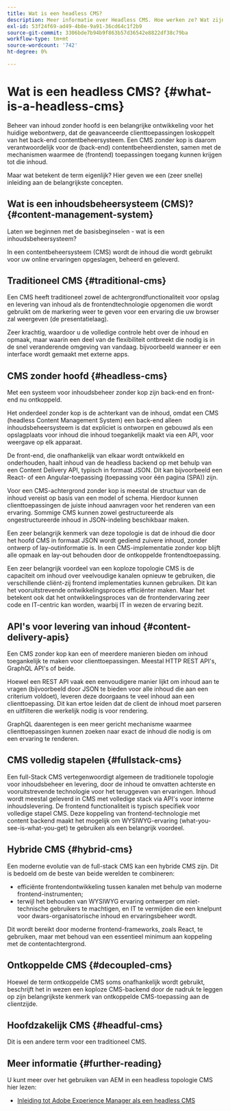 ```yaml
---
title: Wat is een headless CMS?
description: Meer informatie over Headless CMS. Hoe werken ze? Wat zijn de alternatieven en verschillen? Waarom zou u een Headless CMS willen gebruiken?
exl-id: 53f24f69-ad49-4b8e-9a91-36cd64c1f2b9
source-git-commit: 3306bde7b94b9f863b57d36542e8822df38c79ba
workflow-type: tm+mt
source-wordcount: '742'
ht-degree: 0%

---
```


# Wat is een headless CMS? {#what-is-a-headless-cms}

Beheer van inhoud zonder hoofd is een belangrijke ontwikkeling voor het huidige webontwerp, dat de geavanceerde clienttoepassingen loskoppelt van het back-end contentbeheersysteem. Een CMS zonder kop is daarom verantwoordelijk voor de (back-end) contentbeheerdiensten, samen met de mechanismen waarmee de (frontend) toepassingen toegang kunnen krijgen tot die inhoud.

Maar wat betekent de term eigenlijk? Hier geven we een (zeer snelle) inleiding aan de belangrijkste concepten.

## Wat is een inhoudsbeheersysteem (CMS)? {#content-management-system}

Laten we beginnen met de basisbeginselen - wat is een inhoudsbeheersysteem?

In een contentbeheersysteem (CMS) wordt de inhoud die wordt gebruikt voor uw online ervaringen opgeslagen, beheerd en geleverd.

## Traditioneel CMS {#traditional-cms}

Een CMS heeft traditioneel zowel de achtergrondfunctionaliteit voor opslag en levering van inhoud als de frontendtechnologie opgenomen die wordt gebruikt om de markering weer te geven voor een ervaring die uw browser zal weergeven (de presentatielaag).

Zeer krachtig, waardoor u de volledige controle hebt over de inhoud en opmaak, maar waarin een deel van de flexibiliteit ontbreekt die nodig is in de snel veranderende omgeving van vandaag. bijvoorbeeld wanneer er een interface wordt gemaakt met externe apps.

## CMS zonder hoofd {#headless-cms}

Met een systeem voor inhoudsbeheer zonder kop zijn back-end en front-end nu ontkoppeld.

Het onderdeel zonder kop is de achterkant van de inhoud, omdat een CMS (headless Content Management System) een back-end alleen inhoudsbeheersysteem is dat expliciet is ontworpen en gebouwd als een opslagplaats voor inhoud die inhoud toegankelijk maakt via een API, voor weergave op elk apparaat.

De front-end, die onafhankelijk van elkaar wordt ontwikkeld en onderhouden, haalt inhoud van de headless backend op met behulp van een Content Delivery API, typisch in formaat JSON. Dit kan bijvoorbeeld een React- of een Angular-toepassing (toepassing voor één pagina (SPA)) zijn.

Voor een CMS-achtergrond zonder kop is meestal de structuur van de inhoud vereist op basis van een model of schema. Hierdoor kunnen clienttoepassingen de juiste inhoud aanvragen voor het renderen van een ervaring. Sommige CMS kunnen zowel gestructureerde als ongestructureerde inhoud in JSON-indeling beschikbaar maken.

Een zeer belangrijk kenmerk van deze topologie is dat de inhoud die door het hoofd CMS in formaat JSON wordt gediend zuivere inhoud, zonder ontwerp of lay-outinformatie is. In een CMS-implementatie zonder kop blijft alle opmaak en lay-out behouden door de ontkoppelde frontendtoepassing.

Een zeer belangrijk voordeel van een koploze topologie CMS is de capaciteit om inhoud over veelvoudige kanalen opnieuw te gebruiken, die verschillende cliënt-zij frontend implementaties kunnen gebruiken. Dit kan het vooruitstrevende ontwikkelingsproces efficiënter maken. Maar het betekent ook dat het ontwikkelingsproces van de frontendervaring zeer code en IT-centric kan worden, waarbij IT in wezen de ervaring bezit.

## API&#39;s voor levering van inhoud {#content-delivery-apis}

Een CMS zonder kop kan een of meerdere manieren bieden om inhoud toegankelijk te maken voor clienttoepassingen. Meestal HTTP REST API&#39;s, GraphQL API&#39;s of beide.

Hoewel een REST API vaak een eenvoudigere manier lijkt om inhoud aan te vragen (bijvoorbeeld door JSON te bieden voor alle inhoud die aan een criterium voldoet), leveren deze doorgaans te veel inhoud aan een clienttoepassing. Dit kan ertoe leiden dat de client de inhoud moet parseren en uitfilteren die werkelijk nodig is voor rendering.

GraphQL daarentegen is een meer gericht mechanisme waarmee clienttoepassingen kunnen zoeken naar exact de inhoud die nodig is om een ervaring te renderen.

## CMS volledig stapelen {#fullstack-cms}

Een full-Stack CMS vertegenwoordigt algemeen de traditionele topologie voor inhoudsbeheer en levering, door de inhoud te omvatten achterste en vooruitstrevende technologie voor het teruggeven van ervaringen. Inhoud wordt meestal geleverd in CMS met volledige stack via API&#39;s voor interne inhoudslevering. De frontend functionaliteit is typisch specifiek voor volledige stapel CMS. Deze koppeling van frontend-technologie met content backend maakt het mogelijk om WYSIWYG-ervaring (what-you-see-is-what-you-get) te gebruiken als een belangrijk voordeel.

## Hybride CMS {#hybrid-cms}

Een moderne evolutie van de full-stack CMS kan een hybride CMS zijn. Dit is bedoeld om de beste van beide werelden te combineren:

* efficiënte frontendontwikkeling tussen kanalen met behulp van moderne frontend-instrumenten;
* terwijl het behouden van WYSIWYG ervaring ontwerper om niet-technische gebruikers te machtigen, en IT te vermijden die een knelpunt voor dwars-organisatorische inhoud en ervaringsbeheer wordt.

Dit wordt bereikt door moderne frontend-frameworks, zoals React, te gebruiken, maar met behoud van een essentieel minimum aan koppeling met de contentachtergrond.

## Ontkoppelde CMS {#decoupled-cms}

Hoewel de term ontkoppelde CMS soms onafhankelijk wordt gebruikt, beschrijft het in wezen een koploze CMS-backend door de nadruk te leggen op zijn belangrijkste kenmerk van ontkoppelde CMS-toepassing aan de clientzijde.

## Hoofdzakelijk CMS {#headful-cms}

Dit is een andere term voor een traditioneel CMS.

## Meer informatie {#further-reading}

U kunt meer over het gebruiken van AEM in een headless topologie CMS hier lezen:

* [Inleiding tot Adobe Experience Manager als een headless CMS](/help/headless/introduction.md)

